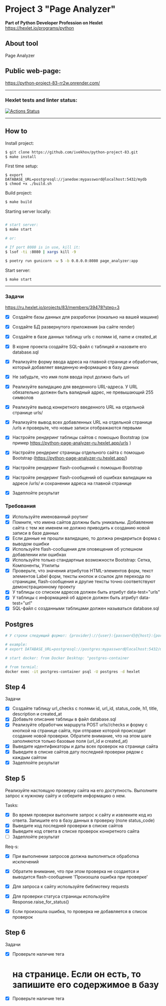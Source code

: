 # Project 3 "Page Analyzer"

**Part of Python Developer Profession on Hexlet**
https://hexlet.io/programs/python


## About tool

Page Analyzer


## Public web-page:

https://python-project-83-rr2w.onrender.com/



---



### Hexlet tests and linter status:
[![Actions Status](https://github.com/ivekhov/python-project-83/actions/workflows/hexlet-check.yml/badge.svg)](https://github.com/ivekhov/python-project-83/actions)


----
## How to


Install project: 
```bash
$ git clone https://github.com/ivekhov/python-project-83.git
$ make install
```

First time setup:

```bash:
$ export DATABASE_URL=postgresql://janedoe:mypassword@localhost:5432/mydb
$ chmod +x ./build.sh
```


Build project:

```bash
$ make build
```


Starting server locally:

```bash

# start server:
$ make start

# or:

# If port 8080 is in use, kill it:
$ lsof -ti :8080 | xargs kill -9

$ poetry run gunicorn -w 5 -b 0.0.0.0:8080 page_analyzer:app
```




Start server:
```bash
$ make start
```


----

### Задачи
https://ru.hexlet.io/projects/83/members/39478?step=3 


- [x] Создайте базы данных для разработки (локально на вашей машине) 

- [x] Создайте БД развернутого приложения (на сайте render)

- [x] Создайте в базе данных таблицу urls с полями id, name и created_at

- [x] В корне проекта создайте SQL-файл с таблицей и назовите его database.sql

- [x] Реализуйте форму ввода адреса на главной странице и обработчик, который добавляет введенную информацию в базу данных

- [x] Не забудьте, что имя поля ввода input должно быть url

- [x] Реализуйте валидацию для введенного URL-адреса. У URL обязательно должен быть валидный адрес, не превышающий 255 символов

- [x] Реализуйте вывод конкретного введенного URL на отдельной странице urls/<id>

- [x] Реализуйте вывод всех добавленных URL на отдельной странице /urls и проверьте, что новые записи отображаются первыми

- [x] Настройте рендеринг таблицы сайтов с помощью Bootstrap (см пример https://python-page-analyzer-ru.hexlet.app/urls )

- [x] Настройте рендеринг страницы отдельного сайта с помощью Bootstrap (https://python-page-analyzer-ru.hexlet.app/)

- [x] Настройте рендеринг flash-сообщений с помощью Bootstrap

- [x] Настройте рендеринг flash-сообщений об ошибках валидации на адресе /urls/ и сохранении адреса на главной странице

- [x] Задеплойте результат


### Требования
- [x] Используйте именованный роутинг
- [x] Помните, что имена сайтов должны быть уникальны. Добавление сайта с тем же именем не должно приводить к созданию новой записи в базе данных
- [x] Если данные не прошли валидацию, то должна рендериться форма с выводом ошибки
- [x] Используйте flash-сообщения для оповещения об успешном добавлении или ошибках
- [x] Используйте только стандартные возможности Bootstrap: Сетка, Компоненты, Утилиты
- [x] Проверьте, что значения атрибутов HTML-элементов форм, текст элементов Label форм, тексты кнопок и ссылок для перехода по страницам, flash-сообщения и другие тексты точно соответствуют демонстрационному проекту
- [x] У таблицы со списком адресов должен быть атрибут data-test="urls"
- [x] У таблицы с информацией об адресе должен быть атрибут data-test="url"
- [x] SQL-файл с созданными таблицами должен называться database.sql

## Postgres

```bash
# У строки следующий формат: {provider}://{user}:{password}@{host}:{port}/{db}

# example: 
# export DATABASE_URL=postgresql://postgres:mypassword@localhost:5432/mydb

# start docker: from Docker Desktop: "postgres-container

# from termial:
docker exec -it postgres-container psql -U postgres -d hexlet
```


## Step 4

Задачи
- [x] Создайте таблицу url_checks с полями id, url_id, status_code, h1, title, description и created_at
- [x] Добавьте описание таблицы в файл database.sql
- [x] Реализуйте обработчик маршрута POST urls/<id>/checks и форму с кнопкой на странице сайта, при отправке которой происходит создание новой проверки. Обратите внимание, что на этом шаге заполняются только базовые поля (url_id и created_at)
- [x] Выведите идентификаторы и даты всех проверок на странице сайта
- [x] Выведите в списке сайтов дату последней проверки рядом с каждым сайтом
- [x] Задеплойте результат

## Step 5

Реализуйте настоящую проверку сайта на его доступность. Выполните запрос к нужному сайту и соберите информацию о нем.

Tasks: 

- [x] Во время проверки выполните запрос к сайту и извлеките код из ответа. Запишите его в базу данных в проверку (поле status_code)
- [x] Выведите код последней проверки в списке сайтов
- [x] Выведите код ответа в списке проверок конкретного сайта
- [ ] Задеплойте результат

Req-s:
- [x] При выполнении запросов должна выполняться обработка исключений
- [x] Обратите внимание, что при этом проверка не создается и выводится flash-сообщение 'Произошла ошибка при проверке'
- [x] Для запроса к сайту используйте библиотеку requests
- [x] Для проверки статуса страницы используйте Response.raise_for_status()
- [x] Если произошла ошибка, то проверка не добавляется в список проверок


## Step 6

Задачи
- [x] Проверьте наличие тега <h1> на странице. Если он есть, то запишите его содержимое в базу
- [x] Проверьте наличие тега <title> на странице. Если он есть, то запишите его содержимое в базу
- [x] Проверьте наличие тега <meta name="description" content="..."> на странице. Если он есть, то запишите содержимое аттрибута content в базу
- [ ] Выведите эту информацию в списке проверок конкретного сайта
- [ ] Задеплойте результат